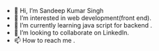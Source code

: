- 👋 Hi, I’m Sandeep Kumar Singh
- 👀 I’m interested in web development(front end).
- 🌱 I’m currently learning java script for backend .
- 💞️ I’m looking to collaborate on LinkedIn.
- 📫 How to reach me .

<!---
sandeep908/sandeep908 is a ✨ special ✨ repository because its `README.md` (this file) appears on your GitHub profile.
You can click the Preview link to take a look at your changes.
--->
